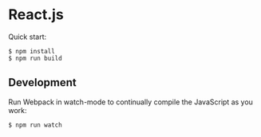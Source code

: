 # React.js

Quick start:

```
$ npm install
$ npm run build
````

## Development

Run Webpack in watch-mode to continually compile the JavaScript as you work:

```
$ npm run watch
```
